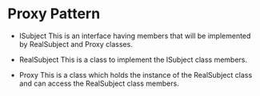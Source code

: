 # Proxy Pattern

- ISubject
This is an interface having members that will be implemented by RealSubject and Proxy classes.

- RealSubject
This is a class to implement the ISubject class members.

- Proxy
This is a class which holds the instance of the RealSubject class and can access the RealSubject class members.
